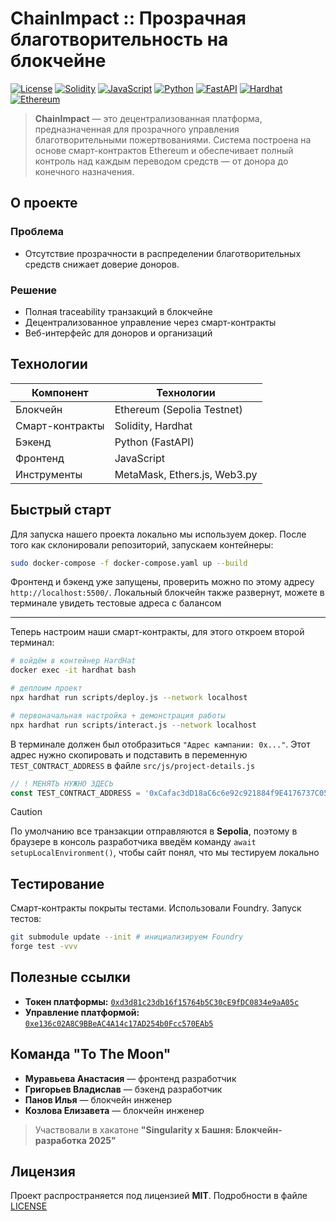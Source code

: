 # ChainImpact :: Прозрачная благотворительность на блокчейне  

[![License](https://img.shields.io/badge/License-MIT-yellow?style=for-the-badge)](https://opensource.org/licenses/MIT) [![Solidity](https://img.shields.io/badge/Solidity-363636?style=for-the-badge&logo=solidity&logoColor=white)](https://soliditylang.org/) [![JavaScript](https://img.shields.io/badge/JavaScript-F7DF1E?style=for-the-badge&logo=javascript&logoColor=black)](https://developer.mozilla.org/en-US/docs/Web/JavaScript) [![Python](https://img.shields.io/badge/Python-3776AB?style=for-the-badge&logo=python&logoColor=white)](https://www.python.org/) [![FastAPI](https://img.shields.io/badge/FastAPI-009688?style=for-the-badge&logo=fastapi&logoColor=white)](https://fastapi.tiangolo.com/) [![Hardhat](https://img.shields.io/badge/Hardhat-FFF100?style=for-the-badge&logo=ethereum&logoColor=black)](https://hardhat.org/) [![Ethereum](https://img.shields.io/badge/Ethereum-3C3C3D?style=for-the-badge&logo=ethereum&logoColor=white)](https://ethereum.org/)  

> **ChainImpact** — это децентрализованная платформа, предназначенная для прозрачного управления благотворительными пожертвованиями. Система построена на основе смарт-контрактов Ethereum и обеспечивает полный контроль над каждым переводом средств — от донора до конечного назначения.

## О проекте  

### Проблема  
- Отсутствие прозрачности в распределении благотворительных средств снижает доверие доноров.  

### Решение  
- Полная traceability транзакций в блокчейне  
- Децентрализованное управление через смарт-контракты  
- Веб-интерфейс для доноров и организаций  

## Технологии  

| Компонент       | Технологии                          |
|-----------------|-------------------------------------|
| Блокчейн        | Ethereum (Sepolia Testnet)          |
| Смарт-контракты | Solidity, Hardhat                   |
| Бэкенд          | Python (FastAPI)                    |
| Фронтенд        | JavaScript                          |
| Инструменты     | MetaMask, Ethers.js, Web3.py        |

## Быстрый старт

Для запуска нашего проекта локально мы используем докер. После того как склонировали репозиторий, запускаем контейнеры:

```bash
sudo docker-compose -f docker-compose.yaml up --build
```

Фронтенд и бэкенд уже запущены, проверить можно по этому адресу `http://localhost:5500/`. Локальный блокчейн также развернут, можете в терминале увидеть тестовые адреса с балансом

---

Теперь настроим наши смарт-контракты, для этого откроем второй терминал:

```bash
# войдём в контейнер HardHat
docker exec -it hardhat bash 

# деплоим проект
npx hardhat run scripts/deploy.js --network localhost

# первоначальная настройка + демонстрация работы
npx hardhat run scripts/interact.js --network localhost
```

В терминале должен был отобразиться `"Адрес кампании: 0x..."`. Этот адрес нужно скопировать и подставить в переменную `TEST_CONTRACT_ADDRESS` в файле `src/js/project-details.js`

```js
// ! МЕНЯТЬ НУЖНО ЗДЕСЬ 
const TEST_CONTRACT_ADDRESS = '0xCafac3dD18aC6c6e92c921884f9E4176737C052c' 
```

> [!CAUTION]
> По умолчанию все транзакции отправляются в **Sepolia**, поэтому в браузере в консоль разработчика введём команду `await setupLocalEnvironment()`, чтобы сайт понял, что мы тестируем локально

## Тестирование

Смарт-контракты покрыты тестами. Использовали Foundry. Запуск тестов:

```bash
git submodule update --init # инициализируем Foundry
forge test -vvv
```

## Полезные ссылки

- **Токен платформы:** [`0xd3d81c23db16f15764b5C30cE9fDC0834e9aA05c`](https://sepolia.etherscan.io/address/0xd3d81c23db16f15764b5C30cE9fDC0834e9aA05c)
- **Управление платформой:** [`0xe136c02A8C9BBeAC4A14c17AD254b0Fcc570EAb5`](https://sepolia.etherscan.io/address/0xe136c02A8C9BBeAC4A14c17AD254b0Fcc570EAb5)

## Команда "To The Moon"

- **Муравьева Анастасия** — фронтенд разработчик
- **Григорьев Владислав** — бэкенд разработчик
- **Панов Илья** — блокчейн инженер
- **Козлова Елизавета** — блокчейн инженер

> Участвовали в хакатоне **"Singularity x Башня: Блокчейн-разработка 2025"**

## Лицензия

Проект распространяется под лицензией **MIT**. Подробности в файле [LICENSE](https://github.com/mirotvoretts/blockchain-hackathon/blob/main/LICENSE)

